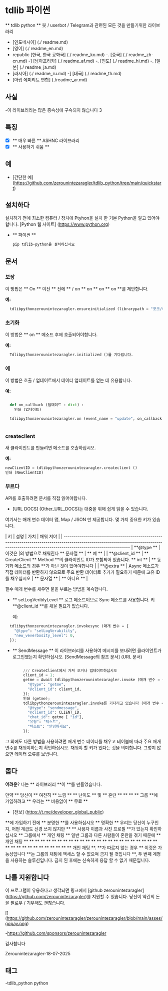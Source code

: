# tdlib 파이썬

** tdlib python ** 봇 / userbot / Telegram과 관련된 모든 것을 만들기위한 라이브러리

- [인도네시아] (./ readme.md)
- [영어] (./ readme_en.md)
- republic [한국, 한국 공화국] (./ readme_ko.md)
-. [중국] (./ readme_zh-cn.md)
-] [남아프리카] (./ readme_af.md)
-. [인도] (./ readme_hi.md)
-. [일본] (./ readme_ja.md)
- [러시아] (./ readme_ru.md)
-] [태국] (./ readme_th.md)
- [아랍 에미리트 연합] (./readme_ar.md)


## 사실

-이 라이브러리는 많은 종속성에 구속되지 않습니다 3

## 특징

- [x] ** 매우 빠른 ** ASHNC 라이브러리
- [x] ** 사용하기 쉬움 **

## 예

- [간단한 예] (https://github.com/zerounintezaragler/tdlib_python/tree/main/quickstart)



## 설치하다

설치하기 전에 최소한 컴퓨터 / 장치에 Ptyhon을 설치 한 기본 Python을 알고 있어야합니다. [Python 웹 사이트] (https://www.python.org)

- ** 파이썬 **

  ```Bash
  pip tdlib-python을 설치하십시오
  ```

## 문서

### 보장

이 방법은 ** On ** 이전 ** 전에 ** / on ** on ** on ** on **를 제안합니다.

**예:**

```Python
  tdlibpythonzerounintezaragler.ensureinitialized (librarypath = "포크/의존성/lib/libtdlib_python.so")
```

### 초기화

이 방법은 ** on ** 메소드 후에 호출되어야합니다.

**예:**

```Python
  Tdlibpythonzerounintezaragler.initialized ()를 기다립니다.
```

### 에

이 방법은 호출 / 업데이트에서 데이터 업데이트를 얻는 데 유용합니다.

**예:**

```Python

  def on_callback (업데이트 : dict) :
    인쇄 (업데이트)

  tdlibpythonzerounintezaragler.on (event_name = "update", on_callback = on_callback)
  
```


### createclient

새 클라이언트를 만들려면 메소드를 호출하십시오.

**예:**

```Python
newClientID = tdlibpythonzerounintezaragler.createclient ()
인쇄 (NewClientID)
```


### 부르다

API를 호출하려면 문서를 직접 읽어야합니다.

- [URL DOCS] (Other_URL_DOCS)는 대중을 위해 쉽게 읽을 수 있습니다. 

여기서는 매개 변수 데이터 맵, Map / JSON 만 제공합니다. 몇 가지 중요한 키가 있습니다.


| 키 | 설명 | 가치 | 채워 져야 |
| ---------------------------------------------------------------------------------------------------------------------------------------------------------------------------------------------
| **@type ** | 이것은 |의 방법으로 채워진다 ** 문자열 ** | ** 예 ** |
| **@client_id ** | ** CreateClient ** Method **의 클라이언트 ID가 포함되어 있습니다. ** int ** | ** 동기화 메소드의 경우 **가 아닌 것이 있어야합니다 |
| **@extra ** | Async 메소드가 직접 데이터를 반환하지 않으므로 주요 반환 데이터로 추가가 필요하기 때문에 고유 ID를 채우십시오 | ** 문자열 ** | ** 아니요 ** |


필수 매개 변수를 채우면 불을 부르는 방법을 계속합니다.

- ** setLogVeriblyLevel **
  로그 메소드이므로 Sync 메소드를 사용합니다. 
  키 **@client_id **를 채울 필요가 없습니다.

  예: 


```Python
  tdlibpythonzerounintezaragler.invokesync (매개 변수 = {
    "@type": "setLogVerability",
    "new_veverbosity_level": 0,
  });
```

- ** SendMessage **
  이 라이브러리를 사용하여 메시지를 보내려면 클라이언트가 로그인했는지 확인하십시오.
  [SendMessage의 참조 문서] (URL 문서)

```Python

        /// CreateClient에서 가져 오거나 업데이트하십시오
        client_id = 1;
        getme = Await tdlibpythonzerounintezaragler.invoke (매개 변수 = {
          "@type": "getme",
          "@client_id": client_id,
        });
        인쇄 (getme);
        tdlibpythonzerounintezaragler.invoke를 기다리고 있습니다 (매개 변수 = {{
          "@type": "sendmessage",
          "@client_id": CLIENT_ID,
          "chat_id": getme [ "id"],
          "유형": "텍스트",
          "텍스트": "안녕하세요",
        });
```

그 외에도 다른 방법을 사용하려면 매개 변수 데이터를 채우고 테이블에 따라 주요 매개 변수를 채워야하는지 확인하십시오. 채워야 할 키가 있다는 것을 의미합니다. 그렇지 않으면 데이터 오류를 보냅니다.



## 돕다

**어려운**? 나는 ** 라이브러리 **이 **를 만들었습니다. 

만약 ** 당신이 ** 여전히 ** 느낌 ** ** 난이도 ** 및 ** 혼란 ** ** ** ** 그룹 **에 가입하려고 ** 우리는 ** 비용없이 ** 무료 **

- [전보] (https://t.me/developer_global_public)

**에 가입하기 전에 ** 분명한 **를 사용하십시오 ** 명확한 ** 우리는 당신이 누구인지, 어떤 계급도 신경 쓰지 않지만 ** ** 사용자 이름과 사진 프로필 **가 있는지 확인하십시오 ** 그룹에서 ** 개인 채팅 ** 일반 그룹과 다른 사람들이 혼란을 겪기 때문에 ** 개인 채팅 ** ** ** ** ** ** ** ** ** ** ** ** ** ** ** ** ** ** ** ** ** ** ** ** ** ** ** ** ** ** ** ** ** ** ** ** 개인 채팅 **. **가 따르지 않는 경우 ** 이것은 가능성입니다 **는 그룹의 채팅에 액세스 할 수 없으며 금지 될 것입니다 **, 두 번째 계정을 사용하는 솔루션입니다. 금지 된 후에는 신속하게 응답 할 수 없기 때문입니다.


## 나를 지원합니다

이 프로그램이 유용하다고 생각되면 링크에서 [github zerounintezaragler] (https://github.com/zerounintezaragler)를 지원할 수 있습니다. 당신이 약간의 돈을 팔로우 / 기부해도 괜찮습니다.

[] (https://github.com/zerounintezaragler/zerounintezaragler/blob/main/asses/gopay.png)

-https://github.com/sponsors/zerounintezaragler

감사합니다


Zerounintezaragler-18-07-2025


## 태그

-tdlib_python python
